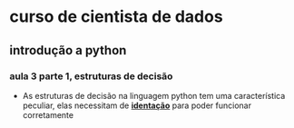 # curso de cientista de dados 

## introdução a python

### aula 3 parte 1, estruturas de decisão

* As estruturas de decisão na linguagem python tem uma característica peculiar, elas necessitam de [**identação**](https://www.google.com/search?q=indentation&ie=&oe=) para poder funcionar corretamente 